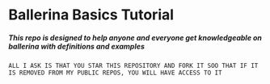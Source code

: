 # Ballerina Basics Tutorial

##### This repo is designed to help anyone and everyone get knowledgeable on ballerina with definitions and examples

```
ALL I ASK IS THAT YOU STAR THIS REPOSITORY AND FORK IT SOO THAT IF IT IS REMOVED FROM MY PUBLIC REPOS, YOU WILL HAVE ACCESS TO IT
```